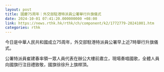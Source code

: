 ```yaml
---
layout: post
title: 國慶75周年｜外交部駐港特派員公署舉行升旗儀式
date: 2024-10-01 07:41:20.000000000 +08:00
link: https://news.rthk.hk/rthk/ch/component/k2/1772779-20241001.htm
categories: rthk
---
```


今日是中華人民共和國成立75周年，外交部駐港特派員公署早上近7時舉行升旗儀式。

公署特派員崔建春率領一眾人員代表在辦公大樓前肅立，現場奏唱國歌，全體人員向國旗行注目禮致敬，國旗徐徐升上旗桿頂。
